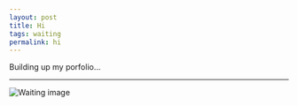 ```yaml
---
layout: post
title: Hi
tags: waiting
permalink: hi
---
```


Building up my porfolio... 

***

![Waiting image](http://muiskis.files.wordpress.com/2011/09/space.jpeg?w=284&h=284)

